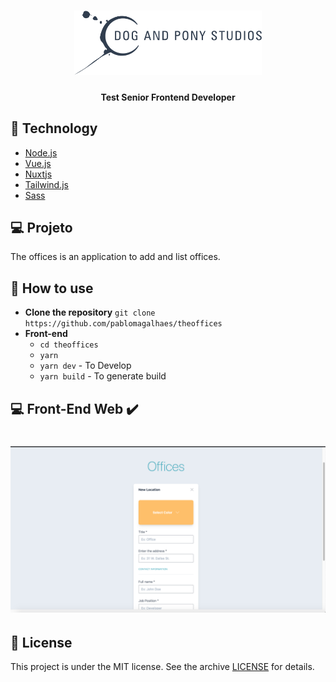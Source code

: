 <h1 align="center">
    <img alt="Dog And Pony Studios" title="#dog" src="dog.svg" width="300px" />
</h1>

<h4 align="center"> 
    Test Senior Frontend Developer
</h4>

## :rocket: Technology

 
- [Node.js](https://nodejs.org/en/) 
- [Vue.js](https://jp.vuejs.org/)
- [Nuxtjs](https://nuxtjs.org/)
- [Tailwind.js](https://tailwindcss.com/)
- [Sass](https://sass-lang.com/)

## :computer: Projeto
The offices is an application to add and list offices.

## :page_with_curl: How to use
- **Clone the repository** `git clone https://github.com/pablomagalhaes/theoffices`
- **Front-end** 
    - ```cd theoffices```
    - ```yarn```
    - ```yarn dev``` - To Develop 
    - ```yarn build``` - To generate build 

## :computer: Front-End Web :heavy_check_mark:

<h1 align="center">
    <img alt="Desktop" title="Desktop" src="home.png" width="800px" />
</h1>

## :memo: License

This project is under the MIT license. See the archive [LICENSE](LICENSE) for details.